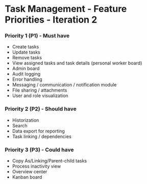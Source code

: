 # Task Management - Feature Priorities - Iteration 2

### Priority 1 (P1) - Must have
- Create tasks
- Update tasks
- Remove tasks
- View assigned tasks and task details (personal worker board)
- Admin board
- Audit logging
- Error handling
- Messaging / communication / notification module
- File sharing / attachments
- User and role visualization

### Priority 2 (P2) - Should have
- Historization
- Search
- Data export for reporting
- Task linking / dependencies

### Priority 3 (P3) - Could have
- Copy As/Linking/Parent-child tasks
- Process inactivity view
- Overview center
- Kanban board
